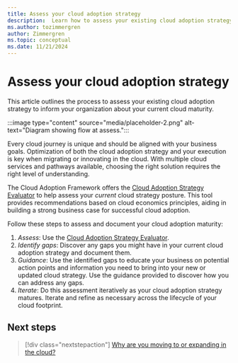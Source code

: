 ```yaml
---
title: Assess your cloud adoption strategy
description:  Learn how to assess your existing cloud adoption strategy to inform your organization about your current cloud maturity.
ms.author: tozimmergren
author: Zimmergren
ms.topic: conceptual
ms.date: 11/21/2024
---
```


# Assess your cloud adoption strategy

This article outlines the process to assess your existing cloud adoption strategy to inform your organization about your current cloud maturity.

:::image type="content" source="media/placeholder-2.png" alt-text="Diagram showing flow at assess.":::

Every cloud journey is unique and should be aligned with your business goals. Optimization of both the cloud adoption strategy and your execution is key when migrating or innovating in the cloud. With multiple cloud services and pathways available, choosing the right solution requires the right level of understanding.

The Cloud Adoption Framework offers the [Cloud Adoption Strategy Evaluator](/assessments/8fefc6d5-97ac-42b3-8e97-d82701e55bab/) to help assess your *current* cloud strategy posture. This tool provides recommendations based on cloud economics principles, aiding in building a strong business case for successful cloud adoption.

Follow these steps to assess and document your cloud adoption maturity:

1. *Assess*: Use the [Cloud Adoption Strategy Evaluator](/assessments/8fefc6d5-97ac-42b3-8e97-d82701e55bab/).
1. *Identify gaps*: Discover any gaps you might have in your current cloud adoption strategy and document them.
1. *Guidance*: Use the identified gaps to educate your business on potential action points and information you need to bring into your new or updated cloud strategy. Use the guidance provided to discover how you can address any gaps.
1. *Iterate*: Do this assessment iteratively as your cloud adoption strategy matures. Iterate and refine as necessary across the lifecycle of your cloud footprint.

## Next steps

> [!div class="nextstepaction"]
> [Why are you moving to or expanding in the cloud?](motivations.md)

